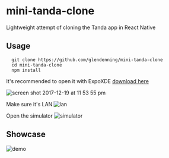 # mini-tanda-clone

Lightweight attempt of cloning the Tanda app in React Native

## Usage

```
  git clone https://github.com/glendenning/mini-tanda-clone
  cd mini-tanda-clone
  npm install
```

It's recommended to open it with ExpoXDE [download here](https://docs.expo.io/versions/latest/introduction/installation.html)

![screen shot 2017-12-19 at 11 53 55 pm](https://user-images.githubusercontent.com/20857366/34160256-e7f85c8c-e517-11e7-9a34-163e4a0b7e1f.png)

Make sure it's LAN
![lan](https://user-images.githubusercontent.com/20857366/34183047-7ee6d19a-e564-11e7-9b64-c46623ccf8d7.png)

Open the simulator
![simulator](https://user-images.githubusercontent.com/20857366/34183095-cb4cc576-e564-11e7-9f95-26b3e9cc8f4c.png)


## Showcase

![demo](https://user-images.githubusercontent.com/20857366/34182969-2713ac54-e564-11e7-8b42-6fa4df76c882.gif)
